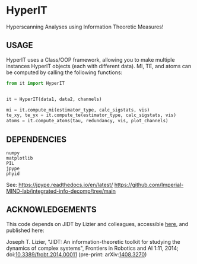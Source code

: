 # HyperIT

Hyperscanning Analyses using Information Theoretic Measures!

## USAGE

HyperIT uses a Class/OOP framework, allowing you to make multiple instances HyperIT objects (each with different data). MI, TE, and atoms can be computed by calling the following functions:

```python
from it import HyperIT


it = HyperIT(data1, data2, channels)

mi = it.compute_mi(estimator_type, calc_sigstats, vis)
te_xy, te_yx = it.compute_te(estimator_type, calc_sigstats, vis)
atoms = it.compute_atoms(tau, redundancy, vis, plot_channels)
```

## DEPENDENCIES
```
numpy
matplotlib
PIL
jpype
phyid
```
See: 
https://jpype.readthedocs.io/en/latest/ 
https://github.com/Imperial-MIND-lab/integrated-info-decomp/tree/main

## ACKNOWLEDGEMENTS
This code depends on JIDT by Lizier and colleagues, accessible [here](https://github.com/jlizier/jidt), and published here: 

Joseph T. Lizier, "JIDT: An information-theoretic toolkit for studying the dynamics of complex systems", Frontiers in Robotics and AI 1:11, 2014; doi:[10.3389/frobt.2014.00011]([url](http://dx.doi.org/10.3389/frobt.2014.00011)) (pre-print: arXiv:[1408.3270]([url](http://arxiv.org/abs/1408.3270)))


